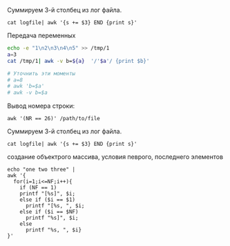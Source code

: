 Суммируем 3-й столбец из лог файла.  
```
cat logfile| awk '{s += $3} END {print s}'
```
Передача переменных
```sh
echo -e "1\n2\n3\n4\n5" >> /tmp/1
a=3
cat /tmp/1| awk -v b=${a}  '/'$a'/ {print $b}'

# Уточнить эти моменты
# a=8
# awk 'b=$a'
# awk -v b=$a
```

Вывод номера строки:
```
awk '(NR == 26)' /path/to/file
```

Суммируем 3-й столбец из лог файла.
```
cat logfile| awk '{s += $3} END {print s}'
```

создание объектрого массива, условия певрого, последнего элементов
```
echo "one two three" |
awk '{
  for(i=1;i<=NF;i++){
    if (NF == 1)
	printf "[%s]", $i;
    else if ($i == $1)
      printf "[%s, ", $i;
    else if ($i == $NF)
      printf "%s]", $i;
    else
      printf "%s, ", $i}
}'
 ```
